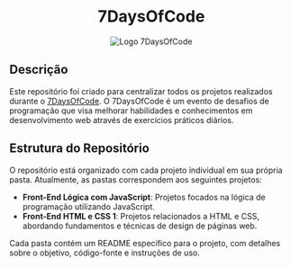 <div style="text-align: center;">
  <h1>7DaysOfCode</h1>
  <img src="https://7daysofcode.io/assets/img/background-7days.1720710817.svg" alt="Logo 7DaysOfCode" style="max-width: 100%; height: auto;">
</div>

## Descrição

Este repositório foi criado para centralizar todos os projetos realizados durante o [7DaysOfCode](https://7daysofcode.io/). O 7DaysOfCode é um evento de desafios de programação que visa melhorar habilidades e conhecimentos em desenvolvimento web através de exercícios práticos diários.

## Estrutura do Repositório

O repositório está organizado com cada projeto individual em sua própria pasta. Atualmente, as pastas correspondem aos seguintes projetos:

- **Front-End Lógica com JavaScript**: Projetos focados na lógica de programação utilizando JavaScript.
- **Front-End HTML e CSS 1**: Projetos relacionados a HTML e CSS, abordando fundamentos e técnicas de design de páginas web.

Cada pasta contém um README específico para o projeto, com detalhes sobre o objetivo, código-fonte e instruções de uso.
